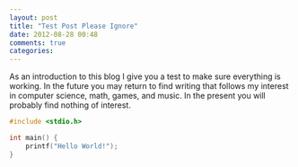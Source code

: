 ```yaml
---
layout: post
title: "Test Post Please Ignore"
date: 2012-08-28 00:48
comments: true
categories: 
---
```

As an introduction to this blog I give you a test to make sure everything is working. In the future you may return to find writing that follows my interest in computer science, math, games, and music. In the present you will probably find nothing of interest.

``` c
#include <stdio.h>

int main() {
    printf("Hello World!");
}
```
